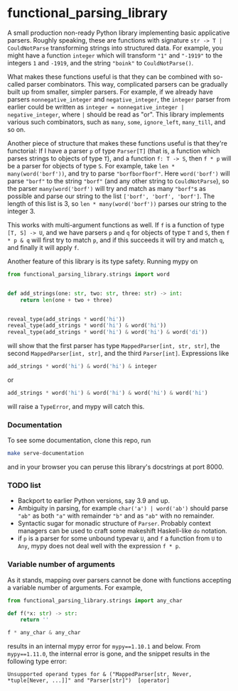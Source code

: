 # functional_parsing_library

A small production non-ready Python library implementing basic applicative parsers. Roughly speaking, these are functions
with signature `str -> T | CouldNotParse` transforming strings into structured data. For example, you might have a function
`integer` which will transform `"1"` and `"-1919"` to the integers `1` and `-1919`, and the string `"boink"` to `CouldNotParse()`.

What makes these functions useful is that they can be combined with so-called parser combinators. This way, complicated parsers
can be gradually built up from smaller, simpler parsers. 
For example, if we already have parsers `nonnegative_integer` and `negative_integer`, the `integer` parser from earlier 
could be written as `integer = nonnegative_integer | negative_integer`, where `|` should be read as "or". This library 
implements various such combinators, such as `many`, `some`, `ignore_left`, `many_till`, and so on.

Another piece of structure that makes these functions useful is that they're functorial: If I have a parser `p` of type 
`Parser[T]` (that is, a function which parses strings to objects of type `T`), and a function `f: T -> S`, then `f * p`
will be a parser for objects of type `S`. For example, take `len * many(word('borf'))`, and try to parse `"borfborfborf"`.
Here `word('borf')` will parse `"borf"` to the string `"borf"` (and any other string to `CouldNotParse`), so the parser
`many(word('borf')` will try and match as many `"borf"`s as possible and parse our string to the list `['borf', 'borf', 'borf']`. 
The length of this list is 3, so `len * many(word('borf'))` parses our string to the integer 3.

This works with multi-argument functions as well. If `f` is a function of type `[T, S] -> U`, and we have parsers `p`
and `q` for objects of type `T` and `S`, then `f * p & q` will first try to match `p`, and if this succeeds it will try
and match `q`, and finally it will apply `f`.

Another feature of this library is its type safety. Running mypy on

```python
from functional_parsing_library.strings import word


def add_strings(one: str, two: str, three: str) -> int:
    return len(one + two + three)


reveal_type(add_strings * word('hi'))
reveal_type(add_strings * word('hi') & word('hi'))
reveal_type(add_strings * word('hi') & word('hi') & word('di'))
```
will show that the first parser has type `MappedParser[int, str, str]`, the second `MappedParser[int, str]`, and the
third `Parser[int]`. Expressions like
```python
add_strings * word('hi') & word('hi') & integer
```
or
```python
add_strings * word('hi') & word('hi') & word('hi') & word('hi')
```
will raise a `TypeError`, and mypy will catch this.

### Documentation
To see some documentation, clone this repo, run
```bash
make serve-documentation
```
and in your browser you can peruse this library's docstrings at port 8000.


### TODO list
- Backport to earlier Python versions, say 3.9 and up.
- Ambiguity in parsing, for example `char('a') | word('ab')` should parse `"ab"` as both `"a"` with remainder `"b"` and
  as `"ab"` with no remainder.
- Syntactic sugar for monadic structure of `Parser`. Probably context managers can be used to craft some makeshift
  Haskell-like `do` notation.
- if `p` is a parser for some unbound typevar `U`, and `f` a function from `U` to `Any`, mypy does not deal well 
  with the expression `f * p`.


### Variable number of arguments
As it stands, mapping over parsers cannot be done with functions accepting a variable number of arguments. For example,
```python
from functional_parsing_library.strings import any_char

def f(*x: str) -> str:
    return ''

f * any_char & any_char
```
results in an internal mypy error for `mypy==1.10.1` and below. From `mypy==1.11.0`, the internal error is gone, and the
snippet results in the following type error:
```
Unsupported operand types for & ("MappedParser[str, Never, *tuple[Never, ...]]" and "Parser[str]")  [operator]
```
